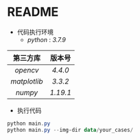 # README

+ 代码执行环境
    + *python* : *3.7.9*

|   第三方库   |  版本号  |
| :----------: | :------: |
|   *opencv*   | *4.4.0*  |
| *matplotlib* | *3.3.2*  |
|   *numpy*    | *1.19.1* |

+ 执行代码

```powershell
python main.py
python main.py --img-dir data/your_cases/
```

